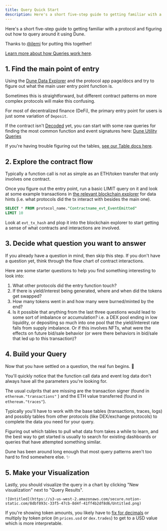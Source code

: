 ```yaml
---
title: Query Quick Start
description: Here's a short five-step guide to getting familiar with a protocol and figuring out how to query around it using Dune.
---
```


Here's a short five-step guide to getting familiar with a protocol and figuring out how to query around it using Dune.

Thanks to [@ilemi](https://dune.com/ilemi) for putting this together!

[Learn more about how Queries work here](../queries/index.md).

## 1. Find the main point of entry

Using the [Dune Data Explorer](../queries/data-explorer.md) and the protocol app page/docs and try to figure out what the main user entry point function is.

Sometimes this is straightforward, but different contract patterns on more complex protocols will make this confusing. 

For most of decentralized finance (DeFi), the primary entry point for users is just some variation of `Deposit`.

If the contract isn't [Decoded](../decoding-contracts.md) yet, you can start with some raw queries for finding the most common function and event signatures here: [Dune Utility Queries](../../reference/wizard-tools/utility-queries.md)
    
If you're having trouble figuring out the tables, [see our Table docs here](../../reference/tables).    
    
## 2. Explore the contract flow

Typically a function call is not as simple as an ETH/token transfer that only involves one contract.

Once you figure out the entry point, run a basic LIMIT query on it and look at some example transactions in [the relevant blockchain explorer](../../reference/wizard-tools/blockchain-explorers.md) for data hints (i.e. what protocols did the tx interact with besides the main one).
    
```sql
SELECT * FROM protocol_name."Contractname_evt_EventEmitted"
LIMIT 10
```
   
Look at `evt_tx_hash` and plop it into the blockchain explorer to start getting a sense of what contracts and interactions are involved.
  
## 3. Decide what question you want to answer

If you already have a question in mind, then skip this step. If you don't have a question yet, think through the flow chart of contract interactions.

Here are some starter questions to help you find something interesting to look into: 

1. What other protocols did the entry function touch?
2. If there is yield/interest being generated, where and when did the tokens get swapped? 
3. How many tokens went in and how many were burned/minted by the end? 
4. Is it possible that anything from the last three questions would lead to some sort of imbalance or accumulation? i.e. a DEX pool ending in low liquidity, or depositing so much into one pool that the yield/interest rate falls from supply imbalance. Or if this involves NFTs, what were the effects on future bid/sale behavior (or were there behaviors in bid/sale that led up to this transaction)?

## 4. Build your Query

Now that you have settled on a question, the real fun begins. 🧙

You'll quickly notice that the function call data and event log data don't always have all the parameters you're looking for.

The usual culprits that are missing are the transaction signer (found in `ethereum."transactions"` ) and the ETH value transferred (found in `ethereum."traces"`).

Typically you'll have to work with the base tables (transactions, traces, logs) and possibly tables from other protocols (like DEX/exchange protocols) to complete the data you need for your query.

Figuring out which tables to pull what data from takes a while to learn, and the best way to get started is usually to search for existing dashboards or queries that have attempted something similar.

Dune has been around long enough that most query patterns aren't too hard to find somewhere else. ✨

## 5. Make your Visualization

Lastly, you should visualize the query in a chart by clicking "New visualization" next to "Query Results".  
    
    ![Untitled](https://s3-us-west-2.amazonaws.com/secure.notion-static.com/8dbf893c-33f5-47cb-8d4f-41ff4b2df8d6/Untitled.png)
    
If you're showing token amounts, you likely have to [fix for decimals](https://dune.xyz/queries/85746) or multiply by token price (in `prices.usd` or `dex.trades`) to get to a USD value which is more interpretable.
